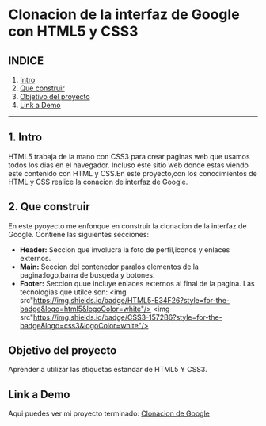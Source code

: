 # Clonacion de la interfaz de Google con HTML5 y CSS3

## **INDICE**

1. [Intro](#)
2. [Que construir](#)
3. [Objetivo del proyecto](#)
4. [Link a Demo](#)

****

## 1. Intro
HTML5 trabaja de la mano con CSS3 para crear paginas web que usamos todos los dias en el navegador. Incluso este sitio web donde estas viendo este contenido con HTML y CSS.En este proyecto,con los conocimientos de HTML y CSS realice la conacion de interfaz de Google.

## 2. Que construir
En este pyoyecto me enfonque en construir la clonacion de la interfaz de Google.
Contiene las siguientes secciones:
* **Header:** Seccion que involucra la foto de perfil,iconos y enlaces externos.
* **Main:** Seccion del contenedor paralos elementos de la pagina:logo,barra de busqeda y botones.
* **Footer:** Seccion quue incluye enlaces externos al final de la pagina.
Las tecnologias que utilce son:
<img src"https://img.shields.io/badge/HTML5-E34F26?style=for-the-badge&logo=html5&logoColor=white"/>
<img src"https://img.shields.io/badge/CSS3-1572B6?style=for-the-badge&logo=css3&logoColor=white"/>

## Objetivo del proyecto
Aprender a utilizar las etiquetas estandar de HTML5 Y CSS3.

## Link a Demo
Aqui puedes ver mi proyecto terminado: [Clonacion de Google](https://clondegoogle-topaz.vercel.app/)







